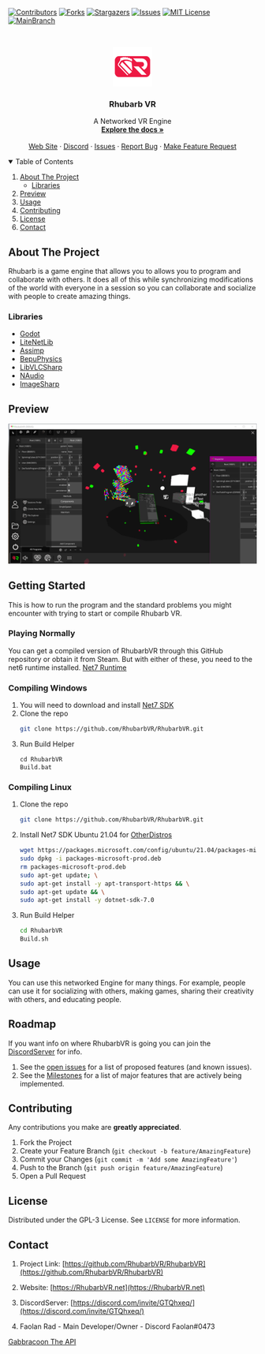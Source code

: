 [![Contributors][contributors-shield]][contributors-url]
[![Forks][forks-shield]][forks-url]
[![Stargazers][stars-shield]][stars-url]
[![Issues][issues-shield]][issues-url]
[![MIT License][license-shield]][license-url]
[![MainBranch](https://github.com/RhubarbVR/RhubarbVR/actions/workflows/BuildAndRunTests.yml/badge.svg)](https://github.com/RhubarbVR/RhubarbVR/actions/workflows/BuildAndRunTests.yml)

<!-- PROJECT LOGO -->
<br />
<p align="center">
  <a href="https://github.com/RhubarbVR/RhubarbVR">
    <img src="Docs/RhubarbVR.png" alt="Rhubarb-Logo" width="80" height="80">
  </a>

  <h3 align="center">Rhubarb VR</h3>

  <p align="center">
    A Networked VR Engine
    <br />
    <a href="https://github.com/RhubarbVR/RhubarbVR/wiki"><strong>Explore the docs »</strong></a>
    <br />
    <br />
    <a href="https://rhubarbvr.net/">Web Site</a>
    ·
    <a href="https://discord.com/invite/GTQhxeq/">Discord</a>
    ·
    <a href="https://github.com/RhubarbVR/RhubarbVR/issues">Issues</a>
    ·
    <a href="https://github.com/RhubarbVR/RhubarbVR/issues/new?assignees=&labels=&template=bug_report.md&title=Report%20Bug%20Title">Report Bug</a>
    ·
    <a href="https://github.com/RhubarbVR/RhubarbVR/issues/new?assignees=&labels=&template=feature_request.md&title=Feature%20Request%20Title">Make Feature Request</a>
  </p>
</p>

<!-- TABLE OF CONTENTS -->
<details open="open">
  <summary>Table of Contents</summary>
  <ol>
    <li>
      <a href="#about-the-project">About The Project</a>
      <ul>
        <li><a href="#libraries">Libraries</a></li>
      </ul>
    </li>
    <li>
      <a href="#preview">Preview</a>
    </li>
    <!--
    <li>
      <a href="#getting-started">Getting Started</a>
      <ul>
        <li><a href="#playing-normally">Playing Normally</a></li>
        <li><a href="#compiling">Compiling</a></li>
      </ul>
    </li>
    -->
    <li><a href="#usage">Usage</a></li>
    <li><a href="#contributing">Contributing</a></li>
    <li><a href="#license">License</a></li>
    <li><a href="#contact">Contact</a></li>
  </ol>
</details>

<!-- ABOUT THE PROJECT -->

## About The Project

Rhubarb is a game engine that allows you to allows you to program and collaborate with others. It does all of this while synchronizing modifications of the world with everyone in a session so you can collaborate and socialize with people to create amazing things. 

### Libraries

- [Godot](https://github.com/godotengine/godot)
- [LiteNetLib](https://github.com/RevenantX/LiteNetLib)
- [Assimp](https://bitbucket.org/Starnick/assimpnet/src/master/)
- [BepuPhysics](https://github.com/bepu/bepuphysics2)
- [LibVLCSharp](https://www.nuget.org/packages/LibVLCSharp/3.6.8?_src=template)
- [NAudio](https://github.com/naudio/NAudio)
- [ImageSharp](https://github.com/SixLabors/ImageSharp)

## Preview

![](./Docs/preview.png)

<!-- GETTING STARTED -->

## Getting Started

This is how to run the program and the standard problems you might encounter with trying to start or compile Rhubarb VR.
### Playing Normally

You can get a compiled version of RhubarbVR through this GitHub repository or obtain it from Steam.
But with either of these, you need to the net6 runtime installed.
[Net7 Runtime](https://dotnet.microsoft.com/download/dotnet/7.0/runtime)

### Compiling Windows

1. You will need to download and install [Net7 SDK](https://dotnet.microsoft.com/en-us/download/dotnet/thank-you/sdk-7.0.202-windows-x64-installer)
2. Clone the repo
   ```sh
   git clone https://github.com/RhubarbVR/RhubarbVR.git
   ```
3. Run Build Helper
   ```
   cd RhubarbVR
   Build.bat
   ```

### Compiling Linux

1. Clone the repo
   ```sh
   git clone https://github.com/RhubarbVR/RhubarbVR.git
   ```
2. Install Net7 SDK Ubuntu 21.04 for [OtherDistros](https://docs.microsoft.com/en-us/dotnet/core/install/linux-ubuntu)
   ```sh
   wget https://packages.microsoft.com/config/ubuntu/21.04/packages-microsoft-prod.deb -O packages-microsoft-prod.deb
   sudo dpkg -i packages-microsoft-prod.deb
   rm packages-microsoft-prod.deb
   sudo apt-get update; \
   sudo apt-get install -y apt-transport-https && \
   sudo apt-get update && \
   sudo apt-get install -y dotnet-sdk-7.0
   ```
3. Run Build Helper
   ```sh
   cd RhubarbVR
   Build.sh
   ```

<!-- USAGE EXAMPLES -->

## Usage

You can use this networked Engine for many things. For example, people can use it for socializing with others, making games, sharing their creativity with others, and educating people.

<!-- ROADMAP -->

## Roadmap

If you want info on where RhubarbVR is going you can join the [DiscordServer](https://discord.com/invite/GTQhxeq/) for info.

1. See the [open issues](https://github.com/RhubarbVR/RhubarbVR//issues) for a list of proposed features (and known issues).
2. See the [Milestones](https://github.com/RhubarbVR/RhubarbVR/milestones) for a list of major features that are actively being implemented.

<!-- CONTRIBUTING -->

## Contributing

Any contributions you make are **greatly appreciated**.

1. Fork the Project
2. Create your Feature Branch (`git checkout -b feature/AmazingFeature`)
3. Commit your Changes (`git commit -m 'Add some AmazingFeature'`)
4. Push to the Branch (`git push origin feature/AmazingFeature`)
5. Open a Pull Request

<!-- LICENSE -->

## License

Distributed under the GPL-3 License. See `LICENSE` for more information.

<!-- CONTACT -->

## Contact

1. Project Link: [https://github.com/RhubarbVR/RhubarbVR](https://github.com/RhubarbVR/RhubarbVR)
2. Website: [https://RhubarbVR.net](https://RhubarbVR.net)
3. DiscordServer: [https://discord.com/invite/GTQhxeq/](https://discord.com/invite/GTQhxeq/)

4. Faolan Rad - Main Developer/Owner - Discord Faolan#0473

[Gabbracoon The API](https://github.com/RhubarbVR/Gabbracoon)
<!-- MARKDOWN LINKS & IMAGES -->
<!-- https://www.markdownguide.org/basic-syntax/#reference-style-links -->

[contributors-shield]: https://img.shields.io/github/contributors/RhubarbVR/RhubarbVR.svg?style=for-the-badge
[contributors-url]: https://github.com/RhubarbVR/RhubarbVR/graphs/contributors
[forks-shield]: https://img.shields.io/github/forks/RhubarbVR/RhubarbVR.svg?style=for-the-badge
[forks-url]: https://github.com/RhubarbVR/RhubarbVR/network/members
[stars-shield]: https://img.shields.io/github/stars/RhubarbVR/RhubarbVR.svg?style=for-the-badge
[stars-url]: https://github.com/RhubarbVR/RhubarbVR/stargazers
[issues-shield]: https://img.shields.io/github/issues/RhubarbVR/RhubarbVR.svg?style=for-the-badge
[issues-url]: https://github.com/RhubarbVR/RhubarbVR/issues
[license-shield]: https://img.shields.io/github/license/RhubarbVR/RhubarbVR.svg?style=for-the-badge
[license-url]: https://github.com/RhubarbVR/RhubarbVR/blob/master/LICENSE
[product-screenshot]: images/screenshot.png
